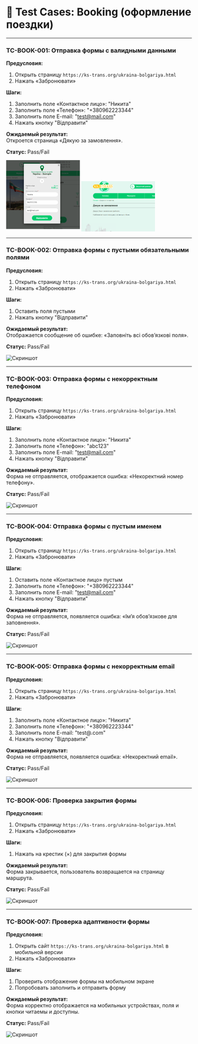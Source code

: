 # 📄 Test Cases: Booking (оформление поездки)

---

### TC-BOOK-001: Отправка формы с валидными данными  
**Предусловия:**  
1. Открыть страницу `https://ks-trans.org/ukraina-bolgariya.html`  
2. Нажать «Забронювати»  

**Шаги:**  
1. Заполнить поле «Контактное лицо»: "Никита"  
2. Заполнить поле «Телефон»: "+380962223344"  
3. Заполнить поле E-mail: "test@mail.com"  
4. Нажать кнопку "Відправити"  

**Ожидаемый результат:**  
Откроется страница «Дякую за замовлення».  

**Статус:** Pass/Fail  

<img src="screenshots/test1.png" width="200"/>
<img src="screenshots/test1_1.png" width="200"/>

---

### TC-BOOK-002: Отправка формы с пустыми обязательными полями  
**Предусловия:**  
1. Открыть страницу `https://ks-trans.org/ukraina-bolgariya.html`  
2. Нажать «Забронювати»  

**Шаги:**  
1. Оставить поля пустыми  
2. Нажать кнопку "Відправити"  

**Ожидаемый результат:**  
Отображается сообщение об ошибке: «Заповніть всі обов’язкові поля».  

**Статус:** Pass/Fail  

![Скриншот](../screenshots/case2.png)

---

### TC-BOOK-003: Отправка формы с некорректным телефоном  
**Предусловия:**  
1. Открыть страницу `https://ks-trans.org/ukraina-bolgariya.html`  
2. Нажать «Забронювати»  

**Шаги:**  
1. Заполнить поле «Контактное лицо»: "Никита"  
2. Заполнить поле «Телефон»: "abc123"  
3. Заполнить поле E-mail: "test@mail.com"  
4. Нажать кнопку "Відправити"  

**Ожидаемый результат:**  
Форма не отправляется, отображается ошибка: «Некоректний номер телефону».  

**Статус:** Pass/Fail  

![Скриншот](../screenshots/case3.png)

---

### TC-BOOK-004: Отправка формы с пустым именем  
**Предусловия:**  
1. Открыть страницу `https://ks-trans.org/ukraina-bolgariya.html`  
2. Нажать «Забронювати»  

**Шаги:**  
1. Оставить поле «Контактное лицо» пустым  
2. Заполнить поле «Телефон»: "+380962223344"  
3. Заполнить поле E-mail: "test@mail.com"  
4. Нажать кнопку "Відправити"  

**Ожидаемый результат:**  
Форма не отправляется, появляется ошибка: «Ім’я обов’язкове для заповнення».  

**Статус:** Pass/Fail  

![Скриншот](../screenshots/case4.png)

---

### TC-BOOK-005: Отправка формы с некорректным email  
**Предусловия:**  
1. Открыть страницу `https://ks-trans.org/ukraina-bolgariya.html`  
2. Нажать «Забронювати»  

**Шаги:**  
1. Заполнить поле «Контактное лицо»: "Никита"  
2. Заполнить поле «Телефон»: "+380962223344"  
3. Заполнить поле E-mail: "test@.com"  
4. Нажать кнопку "Відправити"  

**Ожидаемый результат:**  
Форма не отправляется, появляется ошибка: «Некоректний email».  

**Статус:** Pass/Fail  

![Скриншот](../screenshots/case5.png)

---

### TC-BOOK-006: Проверка закрытия формы  
**Предусловия:**  
1. Открыть страницу `https://ks-trans.org/ukraina-bolgariya.html`  
2. Нажать «Забронювати»  

**Шаги:**  
1. Нажать на крестик (×) для закрытия формы  

**Ожидаемый результат:**  
Форма закрывается, пользователь возвращается на страницу маршрута.  

**Статус:** Pass/Fail  

![Скриншот](../screenshots/case6.png)

---

### TC-BOOK-007: Проверка адаптивности формы  
**Предусловия:**  
1. Открыть сайт `https://ks-trans.org/ukraina-bolgariya.html` в мобильной версии  
2. Нажать «Забронювати»  

**Шаги:**  
1. Проверить отображение формы на мобильном экране  
2. Попробовать заполнить и отправить форму  

**Ожидаемый результат:**  
Форма корректно отображается на мобильных устройствах, поля и кнопки читаемы и доступны.  

**Статус:** Pass/Fail  

![Скриншот](../screenshots/case7.png)